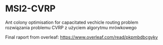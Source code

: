 # MSI2-CVRP
Ant colony optimisation for capacitated vechicle routing problem
 rozwiązania problemu CVRP z użyciem algorytmu mrówkowego
 
 Final raport from overleaf: https://www.overleaf.com/read/pkpmbdbcgyky
